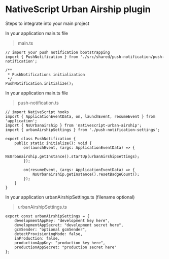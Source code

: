 # NativeScript Urban Airship plugin

Steps to integrate into your main project

In your application main.ts file
> main.ts
```
// import your push notification bootstrapping
import { PushNotification } from './src/shared/push-notification/push-notification';

/**
 * PushNotifications initialization
 */
PushNotification.initialize();

```

In your application main.ts file
> push-notification.ts
```
// import NativeScript hooks
import { ApplicationEventData, on, launchEvent, resumeEvent } from 'application';
import { NsUrbanairship } from 'nativescript-urban-airship';
import { urbanAirshipSettings } from './push-notification-settings';

export class PushNotification {
    public static initialize(): void {
        on(launchEvent, (args: ApplicationEventData) => {
            NsUrbanairship.getInstance().startUp(urbanAirshipSettings);
        });

        on(resumeEvent, (args: ApplicationEventData) => {
            NsUrbanairship.getInstance().resetBadgeCount();
        });
    }
}
```

In your application urbanAirshipSettings.ts (filename optional)
> urbanAirshipSettings.ts
```
export const urbanAirshipSettings = {
    developmentAppKey: "development key here",
    developmentAppSecret: "development secret here",
    gcmSender: "optional gcmSender",
    detectProvisioningMode: false,
    inProduction: false,
    productionAppKey: "production key here",
    productionAppSecret: "production secret here"
};
```
